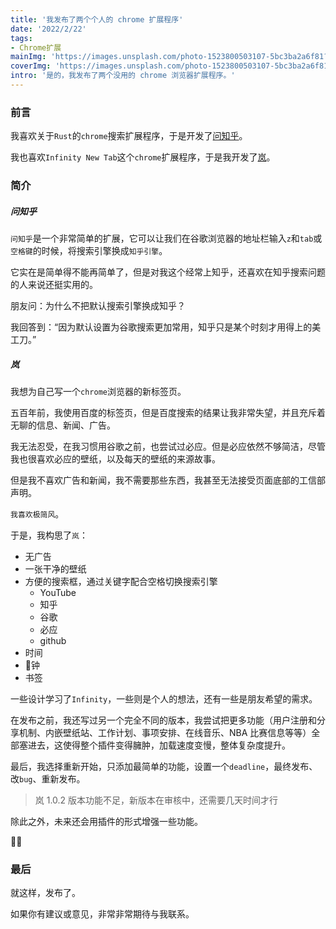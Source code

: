 ```yaml
---
title: '我发布了两个个人的 chrome 扩展程序'
date: '2022/2/22'
tags:
- Chrome扩展
mainImg: 'https://images.unsplash.com/photo-1523800503107-5bc3ba2a6f81?crop=entropy&cs=tinysrgb&fit=max&fm=jpg&ixid=MnwxNjUyNjZ8MHwxfHJhbmRvbXx8fHx8fHx8fDE2NDU1NDEwNTQ&ixlib=rb-1.2.1&q=80&w=1080'
coverImg: 'https://images.unsplash.com/photo-1523800503107-5bc3ba2a6f81?crop=entropy&cs=tinysrgb&fit=max&fm=jpg&ixid=MnwxNjUyNjZ8MHwxfHJhbmRvbXx8fHx8fHx8fDE2NDU1NDEwNTQ&ixlib=rb-1.2.1&q=80&w=400'
intro: '是的，我发布了两个没用的 chrome 浏览器扩展程序。'
---
```


### 前言

我喜欢关于`Rust`的`chrome`搜索扩展程序，于是开发了[问知乎](https://chrome.google.com/webstore/detail/%E9%97%AE%E7%9F%A5%E4%B9%8E/okcchoellbegnneigaicdalncakaemji/related)。

我也喜欢`Infinity New Tab`这个`chrome`扩展程序，于是我开发了[岚](https://chrome.google.com/webstore/detail/%E5%B2%9A/pgbomeeopmblmenapfgbhjobohpnegil)。

### 简介

##### 问知乎

`问知乎`是一个非常简单的扩展，它可以让我们在谷歌浏览器的地址栏输入`z`和`tab`或`空格键`的时候，将搜索引擎换成`知乎引擎`。

它实在是简单得不能再简单了，但是对我这个经常上知乎，还喜欢在知乎搜索问题的人来说还挺实用的。

朋友问：为什么不把默认搜索引擎换成知乎？

我回答到：“因为默认设置为谷歌搜索更加常用，知乎只是某个时刻才用得上的美工刀。”

##### 岚

我想为自己写一个`chrome`浏览器的新标签页。

五百年前，我使用百度的标签页，但是百度搜索的结果让我非常失望，并且充斥着无聊的信息、新闻、广告。

我无法忍受，在我习惯用谷歌之前，也尝试过必应。但是必应依然不够简洁，尽管我也很喜欢必应的壁纸，以及每天的壁纸的来源故事。

但是我不喜欢广告和新闻，我不需要那些东西，我甚至无法接受页面底部的工信部声明。

`我喜欢极简风`。

于是，我构思了`岚`：

- 无广告
- 一张干净的壁纸
- 方便的搜索框，通过关键字配合空格切换搜索引擎
  - YouTube
  - 知乎
  - 谷歌
  - 必应
  - github
- 时间
- 🍅钟
- 书签

一些设计学习了`Infinity`，一些则是个人的想法，还有一些是朋友希望的需求。

在发布之前，我还写过另一个完全不同的版本，我尝试把更多功能（用户注册和分享机制、内嵌壁纸站、工作计划、事项安排、在线音乐、NBA 比赛信息等等）全部塞进去，这使得整个插件变得臃肿，加载速度变慢，整体复杂度提升。

最后，我选择重新开始，只添加最简单的功能，设置一个`deadline`，最终发布、改`bug`、重新发布。

> 岚 1.0.2 版本功能不足，新版本在审核中，还需要几天时间才行

除此之外，未来还会用插件的形式增强一些功能。

👌🏻

### 最后

就这样，发布了。

如果你有建议或意见，非常非常期待与我联系。



